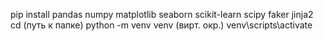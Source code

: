 pip install pandas numpy matplotlib seaborn scikit-learn scipy faker jinja2
cd (путь к папке)
python -m venv venv (вирт. окр.)
venv\scripts\activate
